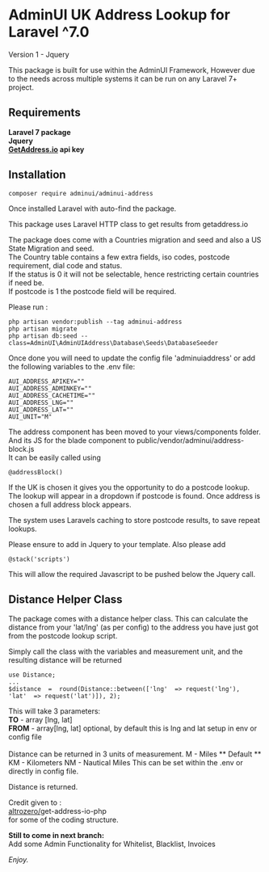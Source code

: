 # AdminUI UK Address Lookup for Laravel ^7.0

Version 1 - Jquery

This package is built for use within the AdminUI Framework, However due to the needs across multiple systems
it can be run on any Laravel 7+ project.

## Requirements

**Laravel 7 package**<br>
**Jquery**<br>
**[GetAddress.io](https://getaddress.io) api key**<br>

## Installation

    composer require adminui/adminui-address

Once installed Laravel with auto-find the package.

This package uses Laravel HTTP class to get results from getaddress.io

The package does come with a Countries migration and seed and also a US State Migration and seed.<br>
The Country table contains a few extra fields, iso codes, postcode requirement, dial code and status.<br>
If the status is 0 it will not be selectable, hence restricting certain countries if need be.<br>
If postcode is 1 the postcode field will be required.

Please run :

    php artisan vendor:publish --tag adminui-address
    php artisan migrate
    php artisan db:seed --class=AdminUI\AdminUIAddress\Database\Seeds\DatabaseSeeder

Once done you will need to update the config file 'adminuiaddress' or add the following variables to the
.env file:

    AUI_ADDRESS_APIKEY=""
    AUI_ADDRESS_ADMINKEY=""
    AUI_ADDRESS_CACHETIME=""
    AUI_ADDRESS_LNG=""
    AUI_ADDRESS_LAT=""
    AUI_UNIT="M"

The address component has been moved to your views/components folder.<br>
And its JS for the blade component to public/vendor/adminui/address-block.js<br/>
It can be easily called using

    @addressBlock()

If the UK is chosen it gives you the opportunity to do a postcode lookup.
The lookup will appear in a dropdown if postcode is found.
Once address is chosen a full address block appears.

The system uses Laravels caching to store postcode results, to save repeat lookups.

Please ensure to add in Jquery to your template.
Also please add

    @stack('scripts')

This will allow the required Javascript to be pushed below the Jquery call.

## Distance Helper Class

The package comes with a distance helper class.
This can calculate the distance from your 'lat/lng' (as per config) to the address you have just got from
the postcode lookup script.

Simply call the class with the variables and measurement unit, and the resulting distance will be returned

    use Distance;
    ...
    $distance  =  round(Distance::between(['lng'  => request('lng'),  'lat'  => request('lat')]), 2);

This will take 3 parameters:<br>
**TO** - array [lng, lat]<br>
**FROM** - array[lng, lat] optional, by default this is lng and lat setup in env or config file<br>
<br>
Distance can be returned in 3 units of measurement.
M - Miles ** Default **
KM - Kilometers
NM - Nautical Miles
This can be set within the .env or directly in config file.

Distance is returned.

Credit given to : <br>
[altrozero/](https://packagist.org/packages/altrozero/)get-address-io-php<br>
for some of the coding structure.

**Still to come in next branch:**<br>
Add some Admin Functionality for Whitelist, Blacklist, Invoices

*Enjoy.*
